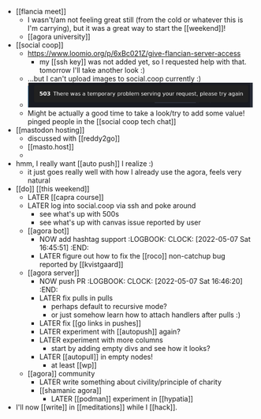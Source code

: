 - [[flancia meet]]
	- I wasn't/am not feeling great still (from the cold or whatever this is I'm carrying), but it was a great way to start the [[weekend]]!
	- [[agora university]]
- [[social coop]]
	- https://www.loomio.org/p/6xBc021Z/give-flancian-server-access
		- my [[ssh key]] was not added yet, so I requested help with that. tomorrow I'll take another look :)
	- ...but I can't upload images to social.coop currently :)
	- ![image.png](../assets/image_1651934011588_0.png)
	- Might be actually a good time to take a look/try to add some value! pinged people in the [[social coop tech chat]]
- [[mastodon hosting]]
	- discussed with [[reddy2go]]
	- [[masto.host]]
	-
- hmm, I really want [[auto push]] I realize :)
	- it just goes really well with how I already use the agora, feels very natural
- [[do]] [[this weekend]]
	- LATER [[capra course]]
	- LATER log into social.coop via ssh and poke around
		- see what's up with 500s
		- see what's up with canvas issue reported by user
	- [[agora bot]]
		- NOW add hashtag support
		  :LOGBOOK:
		  CLOCK: [2022-05-07 Sat 16:45:51]
		  :END:
		- LATER figure out how to fix the [[roco]] non-catchup bug reported by [[kvistgaard]]
	- [[agora server]]
		- NOW push PR
		  :LOGBOOK:
		  CLOCK: [2022-05-07 Sat 16:46:20]
		  :END:
		- LATER fix pulls in pulls
			- perhaps default to recursive mode?
			- or just somehow learn how to attach handlers after pulls :)
		- LATER fix [[go links in pushes]]
		- LATER experiment with [[autopush]] again?
		- LATER experiment with more columns
			- start by adding empty divs and see how it looks?
		- LATER [[autopull]] in empty nodes!
			- at least [[wp]]
	- [[agora]] community
		- LATER write something about civility/principle of charity
		- [[shamanic agora]]
			- LATER [[podman]] experiment in [[hypatia]]
- I'll now [[write]] in [[meditations]] while I [[hack]].